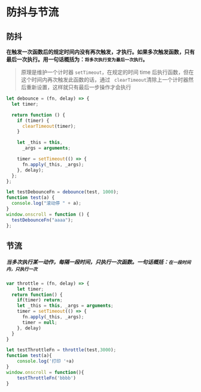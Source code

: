 # **防抖与节流**

## 防抖

**在触发一次函数后的规定时间内没有再次触发，才执行。如果多次触发函数，只有最后一次执行。用一句话概括为：`将多次执行变为最后一次执行`。**

> 原理是维护一个计时器 `setTimeout`，在规定的时间 time 后执行函数，但在这个时间内再次触发此函数的话，通过 ` clearTimeout`清除上一个计时器然后重新设置，这样就只有最后一步操作才会执行

```js
let debounce = (fn, delay) => {
  let timer;

  return function () {
    if (timer) {
      clearTimeout(timer);
    }

    let _this = this,
      _args = arguments;

    timer = setTimeout(() => {
      fn.apply(_this, _args);
    }, delay);
  };
};

let testDebounceFn = debounce(test, 1000);
function test(a) {
  console.log("滚动停 " + a);
}
window.onscroll = function () {
  testDebounceFn("aaaa");
};
```

## 节流

##### 当多次执行某一动作，每隔一段时间，只执行一次函数。一句话概括：`在一段时间内，只执行一次`

~~~js
var throttle = (fn, delay) => {
	let timer;
  return function() {
    if(timer) return;
    let _this = this, _args = arguments;
    timer = setTimeout(() => {
      fn.apply(_this, _args);
      timer = null;
    }, delay)
  }
}

let testThrottleFn = throttle(test,3000);
function test(a){
    console.log('打印 '+a)
}
window.onscroll = function(){
    testThrottleFn('bbbb')
}
~~~

